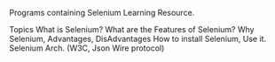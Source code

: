 Programs containing Selenium Learning Resource.

Topics
What is Selenium?
What are the Features of Selenium?
Why Selenium, Advantages, DisAdvantages
How to install Selenium, Use it.
Selenium Arch. (W3C, Json Wire protocol)